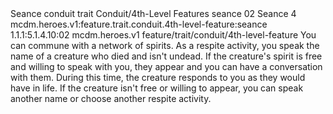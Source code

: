 <ability>
  <name>Seance</name>
  <metadata>
    <class>conduit</class>
    <feature_type>trait</feature_type>
    <file_dpath>Conduit/4th-Level Features</file_dpath>
    <item_id>seance</item_id>
    <item_index>02</item_index>
    <item_name>Seance</item_name>
    <level>4</level>
    <scc>mcdm.heroes.v1:feature.trait.conduit.4th-level-feature:seance</scc>
    <scdc>1.1.1:5.1.4.10:02</scdc>
    <source>mcdm.heroes.v1</source>
    <type>feature/trait/conduit/4th-level-feature</type>
  </metadata>
  <effects>
    <effect type="mundane">You can commune with a network of spirits. As a respite activity, you speak the name of a creature who died and isn&apos;t undead. If the creature&apos;s spirit is free and willing to speak with you, they appear and you can have a conversation with them. During this time, the creature responds to you as they would have in life. If the creature isn&apos;t free or willing to appear, you can speak another name or choose another respite activity.</effect>
  </effects>
</ability>
